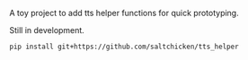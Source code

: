 A toy project to add tts helper functions for quick prototyping.

Still in development.
```
pip install git+https://github.com/saltchicken/tts_helper
```
